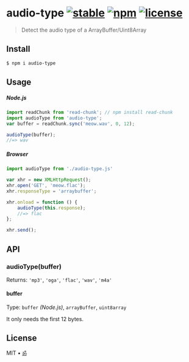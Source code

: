 # audio-type [![stable](https://img.shields.io/badge/stability-stable-brightgreen.svg)](http://github.com/badges/stability-badges) [![npm](https://img.shields.io/npm/v/audio-type.svg)](https://www.npmjs.com/package/audio-type) [![license](https://img.shields.io/npm/l/audio.svg)](https://www.npmjs.com/package/audio-type)

> Detect the audio type of a ArrayBuffer/Uint8Array

## Install

```sh
$ npm i audio-type
```

## Usage

##### Node.js

```js
import readChunk from 'read-chunk'; // npm install read-chunk
import audioType from 'audio-type';
var buffer = readChunk.sync('meow.wav', 0, 12);

audioType(buffer);
//=> wav
```

##### Browser

```js
import audioType from './audio-type.js'

var xhr = new XMLHttpRequest();
xhr.open('GET', 'meow.flac');
xhr.responseType = 'arraybuffer';

xhr.onload = function () {
	audioType(this.response);
	//=> flac
};

xhr.send();
```


## API

### audioType(buffer)

Returns: `'mp3'`, `'oga'`, `'flac'`, `'wav'`, `'m4a'`

#### buffer

Type: `buffer` *(Node.js)*, `arrayBuffer`, `uint8array`

It only needs the first 12 bytes.

## License

MIT • <a href="https://github.com/krishnized/license/">ॐ</a>

